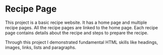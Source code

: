 # Recipe Page

This project is a basic recipe website. It has a home page and multiple recipe pages. All the recipe pages are linked to the home page. Each recipe page contains details about the recipe and steps to prepare the recipe.

Through this project I demonstrated fundamental HTML skills like headings, images, links, lists and paragraphs. 